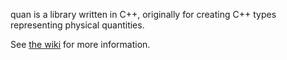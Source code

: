 quan is a library written in C++, originally for creating C++ types representing physical quantities.

See [the wiki](https://github.com/kwikius/quan-trunk/wiki) for more information.




